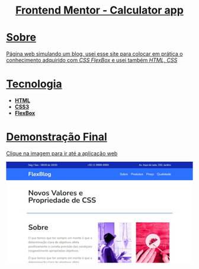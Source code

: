   <h1 align= "center">
    <a href = "https://eduardodamaceno.github.io/challenges-front/challenges/calculator-app-main
  /index.html" target="_blank">Frontend Mentor - Calculator app </h1>
  

  <h1>Sobre</h1>

  <p>Página web simulando um blog, usei esse site para colocar em prática o conhecimento adquirido com <em>CSS FlexBox</em> e usei também <em>HTML, CSS</em></p>

  <h1>Tecnologia</h1>
    <ul>
      <li><b>HTML</b></li>
      <li><b>CSS3</b></li>
      <li><b>FlexBox</b></li>
    </ul>

   <h1>Demonstração Final</h1>
   <p>Clique na imagem para ir até a aplicação web</p>
    <a href="https://eduardodamaceno.github.io/challenges-front/challenges/calculator-app-main/index.html"><img src="img/project_final.jpg"></a>
